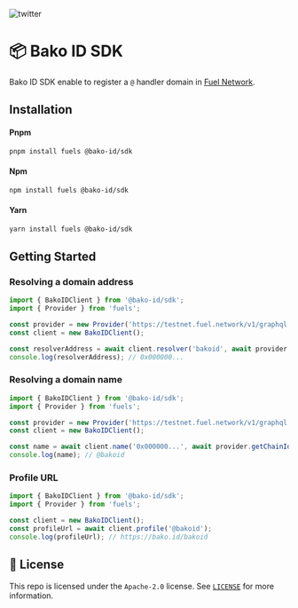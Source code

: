 ![twitter](https://img.shields.io/twitter/follow/bakoidentity?style=social)

# 📦 Bako ID SDK

Bako ID SDK enable to register a `@` handler domain in [Fuel Network](https://www.fuel.network/).

## Installation

#### Pnpm
```bash
pnpm install fuels @bako-id/sdk
```

#### Npm
```bash
npm install fuels @bako-id/sdk
```

#### Yarn
```bash
yarn install fuels @bako-id/sdk
```

## Getting Started

### Resolving a domain address

```ts
import { BakoIDClient } from '@bako-id/sdk';
import { Provider } from 'fuels';

const provider = new Provider('https://testnet.fuel.network/v1/graphql');
const client = new BakoIDClient();

const resolverAddress = await client.resolver('bakoid', await provider.getChainId()); 
console.log(resolverAddress); // 0x000000...
```

### Resolving a domain name

```ts
import { BakoIDClient } from '@bako-id/sdk';
import { Provider } from 'fuels';

const provider = new Provider('https://testnet.fuel.network/v1/graphql');
const client = new BakoIDClient();

const name = await client.name('0x000000...', await provider.getChainId()); 
console.log(name); // @bakoid
```

### Profile URL

```ts
import { BakoIDClient } from '@bako-id/sdk';
import { Provider } from 'fuels';

const client = new BakoIDClient();
const profileUrl = await client.profile('@bakoid'); 
console.log(profileUrl); // https://bako.id/bakoid
```

## 📜 License

This repo is licensed under the `Apache-2.0` license. See [`LICENSE`](./LICENSE) for more information.

